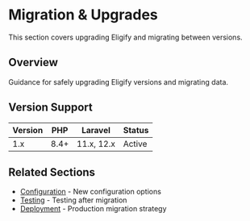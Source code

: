 # Migration & Upgrades

This section covers upgrading Eligify and migrating between versions.

## Overview

Guidance for safely upgrading Eligify versions and migrating data.

## Version Support

| Version | PHP | Laravel | Status |
|---------|-----|---------|--------|
| 1.x | 8.4+ | 11.x, 12.x | Active |

## Related Sections

- [Configuration](../06-configuration/) - New configuration options
- [Testing](../09-testing/) - Testing after migration
- [Deployment](../10-deployment/) - Production migration strategy
